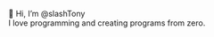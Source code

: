 👋 Hi, I’m @slashTony
<br>
I love programming and creating programs from zero.

<!---
slashTony/slashTony is a ✨ special ✨ repository because its `README.md` (this file) appears on your GitHub profile.
You can click the Preview link to take a look at your changes.
--->
